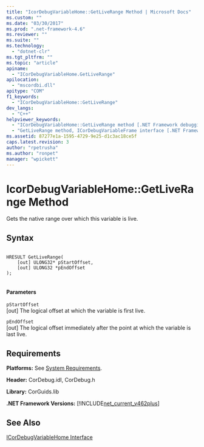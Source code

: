 ```yaml
---
title: "IcorDebugVariableHome::GetLiveRange Method | Microsoft Docs"
ms.custom: ""
ms.date: "03/30/2017"
ms.prod: ".net-framework-4.6"
ms.reviewer: ""
ms.suite: ""
ms.technology: 
  - "dotnet-clr"
ms.tgt_pltfrm: ""
ms.topic: "article"
apiname: 
  - "ICorDebugVariableHome.GetLiveRange"
apilocation: 
  - "mscordbi.dll"
apitype: "COM"
f1_keywords: 
  - "ICorDebugVariableHome::GetLiveRange"
dev_langs: 
  - "C++"
helpviewer_keywords: 
  - "ICorDebugVariableHome::GetLiveRange method [.NET Framework debugging]"
  - "GetLiveRange method, ICorDebugVariableFrame interface [.NET Framework debugging]"
ms.assetid: 87277e1a-1595-4729-9e25-d1c3ac18ce5f
caps.latest.revision: 3
author: "rpetrusha"
ms.author: "ronpet"
manager: "wpickett"
---
```

# IcorDebugVariableHome::GetLiveRange Method
Gets the native range over which this variable is live.  
  
## Syntax  
  
```  
  
HRESULT GetLiveRange(  
    [out] ULONG32* pStartOffset,  
    [out] ULONG32 *pEndOffset  
);  
  
```  
  
#### Parameters  
 `pStartOffset`  
 [out] The logical offset at which the variable is first live.  
  
 `pEndOffset`  
 [out] The logical offset immediately after the point at which the variable is last live.  
  
## Requirements  
 **Platforms:** See [System Requirements](../../../../docs/framework/getting-started/system-requirements.md).  
  
 **Header:** CorDebug.idl, CorDebug.h  
  
 **Library:** CorGuids.lib  
  
 **.NET Framework Versions:** [!INCLUDE[net_current_v462plus](../../../../includes/net-current-v462plus-md.md)]  
  
## See Also  
 [ICorDebugVariableHome Interface](../../../../docs/framework/unmanaged-api/debugging/icordebugvariablehome-interface.md)